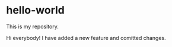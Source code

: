 # hello-world
This is my repository.

Hi everybody! 
I have added a new feature and comitted changes. 
